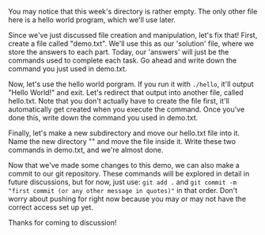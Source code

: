  You may notice that this week's directory is rather empty.
 The only other file here is a hello world program, which we'll use later.

 Since we've just discussed file creation and manipulation, let's fix that!
 First, create a file called "demo.txt". We'll use this as our 'solution' file, where we store the answers to each part.
 Today, our 'answers' will just be the commands used to complete each task.
 Go ahead and write down the command you just used in demo.txt.

 Now, let's use the hello world porgram. If you run it with `./hello`, it'll output "Hello World!" and exit.
 Let's redirect that output into another file, called hello.txt.
 Note that you don't actually have to create the file first, it'll automatically get created when you execute the command.
 Once you've done this, write down the command you used in demo.txt.

 Finally, let's make a new subdirectory and move our hello.txt file into it.
 Name the new directory "" and move the file inside it.
 Write these two commands in demo.txt, and we're almost done.

 Now that we've made some changes to this demo, we can also make a commit to our git repository.
 These commands will be explored in detail in future discussions, but for now, just use:
 `git add .` and `git commit -m "first commit (or any other message in quotes)"` in that order.
 Don't worry about pushing for right now because you may or may not have the correct access set up yet.

 Thanks for coming to discussion!
